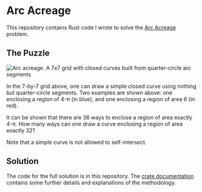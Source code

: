 # Arc Acreage

This repository contains Rust code I wrote to solve the [Arc Acreage](https://www.janestreet.com/puzzles/current-puzzle/)
problem.

## The Puzzle

![Arc acreage. A 7x7 grid with closed curves built from quarter-circle
arc segments](https://www.janestreet.com/puzzles/arc-edge-acreage.png)

In the 7-by-7 grid above, one can draw a simple closed curve using
nothing but quarter-circle segments. Two examples are shown above: one
enclosing a region of 4-π (in blue), and one enclosing a region of area
6 (in red).

It can be shown that there are 36 ways to enclose a region of area
exactly 4-π. How many ways can one draw a curve enclosing a region of
area exactly 32?

Note that a simple curve is not allowed to self-intersect.

## Solution

The code for the full solution is in this repository. The [crate
documentation](https://js.seabo.me/arc_acreage) contains some further
details and explanations of the methodology.
